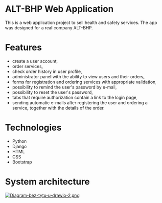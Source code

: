 # ALT-BHP Web Application

This is a web application project to sell health and safety services. The app was designed for a real company ALT-BHP.

# Features

- create a user account,
- order services,
- check order history in user profile,
- administrator panel with the ability to view users and their orders,
- forms for registration and ordering services with appropriate validation,
- possibility to remind the user's password by e-mail,
- possibility to reset the user's password,
- tabs that require authorization contain a link to the login page,
- sending automatic e-mails after registering the user and ordering a service, together with the details of the order.

# Technologies

- Python
- Django
- HTML
- CSS
- Bootstrap

# System architecture

[![Diagram-bez-tytu-u-drawio-2.png](https://i.postimg.cc/y8mCdZ2c/Diagram-bez-tytu-u-drawio-2.png)](https://postimg.cc/87z0Xjpz)
